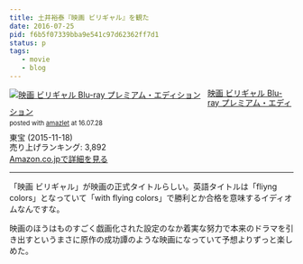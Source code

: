```yaml
---
title: 土井裕泰『映画 ビリギャル』を観た
date: 2016-07-25
pid: f6b5f07339bba9e541c97d62362ff7d1
status: p
tags:
   - movie
   - blog
---
```


<div class="amazlet-box" style="margin-bottom:0px;"><div class="amazlet-image" style="float:left;margin:0px 12px 1px 0px;"><a href="http://www.amazon.co.jp/exec/obidos/ASIN/B013FZN7UG/dotimpact-22/ref=nosim/" name="amazletlink" target="_blank"><img src="http://ecx.images-amazon.com/images/I/51w2JJC9LkL._SL160_.jpg" alt="映画 ビリギャル Blu-ray プレミアム・エディション" style="border: none;" /></a></div><div class="amazlet-info" style="line-height:120%; margin-bottom: 10px"><div class="amazlet-name" style="margin-bottom:10px;line-height:120%"><a href="http://www.amazon.co.jp/exec/obidos/ASIN/B013FZN7UG/dotimpact-22/ref=nosim/" name="amazletlink" target="_blank">映画 ビリギャル Blu-ray プレミアム・エディション</a><div class="amazlet-powered-date" style="font-size:80%;margin-top:5px;line-height:120%">posted with <a href="http://www.amazlet.com/" title="amazlet" target="_blank">amazlet</a> at 16.07.28</div></div><div class="amazlet-detail">東宝 (2015-11-18)<br />売り上げランキング: 3,892<br /></div><div class="amazlet-sub-info" style="float: left;"><div class="amazlet-link" style="margin-top: 5px"><a href="http://www.amazon.co.jp/exec/obidos/ASIN/B013FZN7UG/dotimpact-22/ref=nosim/" name="amazletlink" target="_blank">Amazon.co.jpで詳細を見る</a></div></div></div><div class="amazlet-footer" style="clear: left"></div></div>

---- 

「映画 ビリギャル」が映画の正式タイトルらしい。英語タイトルは「fliyng colors」となっていて「with flying colors」で勝利とか合格を意味するイディオムなんですな。

映画のほうはものすごく戯画化された設定のなか着実な努力で本来のドラマを引き出すというまさに原作の成功譚のような映画になっていて予想よりずっと楽しめた。
